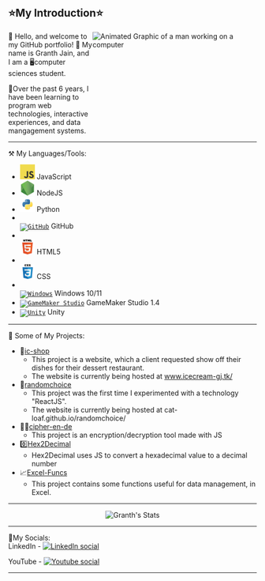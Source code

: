 ## ⭐My Introduction⭐
<p id="intro">
<img align="right" alt="Animated Graphic of a man working on a computer" src="https://github.com/abhisheknaiidu/abhisheknaiidu/blob/master/code.gif?raw=true" width="333" height="213">
💫 Hello, and welcome to my GitHub portfolio! 👋
My name is Granth Jain, and I am a 🖥️computer sciences student. 

</p>

<p id="intro_2">
💫Over the past 6 years, I have been learning to program web technologies, interactive experiences, and data mangagement systems. 


</p>

<hr>

<p id="tools">
⚒️ My Languages/Tools: 

- <a href="https://github.com/topics/javascript"><code><img alt="JavaScript" height="30" src="https://raw.githubusercontent.com/github/explore/80688e429a7d4ef2fca1e82350fe8e3517d3494d/topics/javascript/javascript.png"></code></a> JavaScript
- <a href="https://github.com/topics/nodejs"><code><img alt="NodeJS" height="30" src="https://raw.githubusercontent.com/github/explore/80688e429a7d4ef2fca1e82350fe8e3517d3494d/topics/nodejs/nodejs.png"></code></a> NodeJS
- <a href="https://github.com/topics/python"><code><img alt="Python" height="30" src="https://raw.githubusercontent.com/github/explore/80688e429a7d4ef2fca1e82350fe8e3517d3494d/topics/python/python.png"></code></a> Python
- <a href="https://github.com/topics/github"> <code> <img alt="GitHub" height="30" src="https://www.pngkey.com/png/full/178-1787508_github-icon-download-at-icons8-white-github-icon.png"></code></a> GitHub
- <a href="https://github.com/topics/html"> <code> <img alt="HTML5" height="30" src="https://raw.githubusercontent.com/github/explore/80688e429a7d4ef2fca1e82350fe8e3517d3494d/topics/html/html.png"></code></a> HTML5
 - <a href="https://github.com/topics/css"> <code> <img alt="CSS" height="30" src="https://raw.githubusercontent.com/github/explore/80688e429a7d4ef2fca1e82350fe8e3517d3494d/topics/css/css.png"></code></a> CSS
 - <a href="https://github.com/topics/windows"> <code> <img alt="Windows" height="30" src="https://preview.redd.it/ne6ukkej06t71.png?auto=webp&s=fbdc1cb1d60306fba3098f7b75a8e01812a97ada"></code></a> Windows 10/11
 - <a href="https://gamemaker.io/en/gamemaker"> <code><img alt="GameMaker Studio" height="30" src="https://icon-library.com/images/gamemaker-icon/gamemaker-icon-18.jpg"></code></a> GameMaker Studio 1.4
 - <a href="https://unity.com"> <code><img alt="Unity" height="30" src="https://www.shareicon.net/data/128x128/2015/09/24/106337_3d_512x512.png"></code></a> Unity
</p>
<hr>
<p>
💾 Some of My Projects:

- 🍦<a href="https://github.com/cat-loaf/ic-shop">ic-shop</a> 
	- This project is a website, which a client requested show off their dishes for their dessert restaurant. 
	- The website is currently being hosted at www.icecream-gj.tk/ 
- 🔀<a href="https://github.com/cat-loaf/randomchoice">randomchoice</a>
	- This project was the first time I experimented with a technology "ReactJS".
	- The website is currently being hosted at 
	cat-loaf.github.io/randomchoice/
- 🧑‍💻<a href="https://github.com/cat-loaf/cipher-en-de">cipher-en-de</a>
	- This project is an encryption/decryption tool made with JS
- 0️⃣<a href="https://github.com/cat-loaf/Hex2Decimal">Hex2Decimal</a>
	- Hex2Decimal uses JS to convert a hexadecimal value to a decimal number
- 📈<a href="https://github.com/cat-loaf/Excel-Funcs">Excel-Funcs</a>
	- This project contains some functions useful for data management, in Excel.
</p>


<hr>

<p align="center"> <img src="https://github-readme-stats.vercel.app/api?username=cat-loaf&show_icons=true&hide=stars,issues,contribs" alt="Granth's Stats" />

<hr>
🔖My Socials:
<br>
LinkedIn - <a href="https://www.linkedin.com/in/granth-jain-9798501a7/"><img alt="LinkedIn social" height="20" src="https://cdn-icons-png.flaticon.com/512/174/174857.png"></a> 

YouTube - <a href="https://www.youtube.com/channel/UCwyyuvkRAPJoH1iUKAKSmkA"><img alt="Youtube social" width="20" src="http://assets.stickpng.com/images/580b57fcd9996e24bc43c545.png"></a>
<hr>
